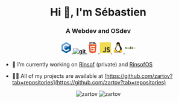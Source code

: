 <h1 align="center">Hi 👋, I'm Sébastien</h1>
<h3 align="center">A Webdev and OSdev</h3>
<h4 align="center">
  <a href="https://www.cprogramming.com/" target="_blank" rel="noreferrer"> <img src="https://raw.githubusercontent.com/devicons/devicon/master/icons/c/c-original.svg" alt="c" width="30" height="30"/> </a> <a href="https://git-scm.com/" target="_blank" rel="noreferrer"> <img src="https://www.vectorlogo.zone/logos/git-scm/git-scm-icon.svg" alt="git" width="30" height="30"/> </a> <a href="https://www.w3.org/html/" target="_blank" rel="noreferrer"> <img src="https://raw.githubusercontent.com/devicons/devicon/master/icons/html5/html5-original-wordmark.svg" alt="html5" width="30" height="30"/> </a> <a href="https://developer.mozilla.org/en-US/docs/Web/JavaScript" target="_blank" rel="noreferrer"> <img src="https://raw.githubusercontent.com/devicons/devicon/master/icons/javascript/javascript-original.svg" alt="javascript" width="30" height="30"/> </a> <a href="https://www.linux.org/" target="_blank" rel="noreferrer"> <img src="https://raw.githubusercontent.com/devicons/devicon/master/icons/linux/linux-original.svg" alt="linux" width="30" height="30"/> </a> <a href="https://nodejs.org" target="_blank" rel="noreferrer"> <img src="https://raw.githubusercontent.com/devicons/devicon/master/icons/nodejs/nodejs-original-wordmark.svg" alt="nodejs" width="30" height="30"/> </a> 
</h4>

- 🔭 I’m currently working on [Rinsof](https://github.com/zartov/Rinsof) (private) and [RinsofOS](https://github.com/zartov/RinsofOS)

- 👨‍💻 All of my projects are available at [https://github.com/zartov?tab=repositories](https://github.com/zartov?tab=repositories)

<p align="center">
  <img src="https://github-readme-stats.vercel.app/api/top-langs/?username=zartov&layout=compact" alt="zartov" height="150" />

  <img src="https://github-readme-stats.vercel.app/api?username=zartov&show_icons=true" alt="zartov" height="150" />
</p>
